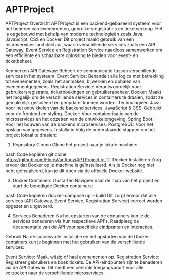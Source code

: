 # APTProject
APTProject
Overzicht
APTProject is een backend-gebaseerd systeem voor het beheren van evenementen, gebruikersregistraties en ticketverkoop. Het is opgebouwd met behulp van moderne technologieën zoals Java, JavaScript, CSS en Docker. Dit project maakt gebruik van een microservices-architectuur, waarin verschillende services zoals een API Gateway, Event Service en Registration Service naadloos samenwerken om een efficiënte en schaalbare oplossing te bieden voor event- en ticketbeheer.

Kenmerken
API Gateway: Beheert de communicatie tussen verschillende services in het systeem.
Event Service: Behandelt alle logica met betrekking tot evenementen, zoals het aanmaken, bijwerken en ophalen van evenementgegevens.
Registration Service: Verantwoordelijk voor gebruikersregistratie, ticketboekingen en gebruikersbeheer.
Docker: Maakt het mogelijk om de verschillende services in containers te draaien, zodat ze gemakkelijk geïsoleerd en geüpdatet kunnen worden.
Technologieën
Java: Voor het ontwikkelen van de backend services.
JavaScript & CSS: Gebruikt voor de frontend en styling.
Docker: Voor containerisatie van de microservices en het opzetten van de ontwikkelomgeving.
Spring Boot: Voor het bouwen van de backend microservices.
PostgreSQL: Voor het opslaan van gegevens.
Installatie
Volg de onderstaande stappen om het project lokaal te draaien:

1. Repository Clonen
Clone het project naar je lokale machine:

bash
Code kopiëren
git clone https://github.com/FlorisVanRooy/APTProject.git
2. Docker Installeren
Zorg ervoor dat Docker op je machine is geïnstalleerd. Als je Docker nog niet hebt geïnstalleerd, kun je dit doen via de officiële Docker-website.

3. Docker Containers Opstarten
Navigeer naar de map van het project en start de benodigde Docker containers:

bash
Code kopiëren
docker-compose up --build
Dit zorgt ervoor dat alle services (API Gateway, Event Service, Registration Service) correct worden opgezet en uitgevoerd.

4. Services Benaderen
Na het opstarten van de containers kun je de services benaderen via hun respectieve API's. Raadpleeg de documentatie van de API voor specifieke eindpunten en interacties.

Gebruik
Na de succesvolle installatie en het opstarten van de Docker-containers kun je beginnen met het gebruiken van de verschillende services:

Event Service: Maak, wijzig of haal evenementen op.
Registration Service: Registreer gebruikers en boek tickets.
De API-eindpunten zijn te benaderen via de API Gateway. Dit biedt een centrale toegangspoort voor alle verzoeken naar de verschillende microservices.